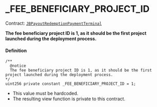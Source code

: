 # _FEE_BENEFICIARY_PROJECT_ID

Contract: [`JBPayoutRedemptionPaymentTerminal`](/docs/dev/v3/deprecated/or-payment-terminals/or-abstract/jbpayoutredemptionpaymentterminal/README.md)​‌

**The fee beneficiary project ID is 1, as it should be the first project launched during the deployment process.**

#### Definition

```
/**
  @notice
  The fee beneficiary project ID is 1, as it should be the first project launched during the deployment process.
*/
uint256 private constant _FEE_BENEFICIARY_PROJECT_ID = 1;
```

* This value must be hardcoded.
* The resulting view function is private to this contract.
